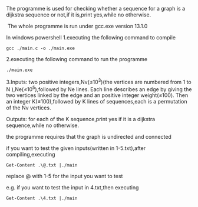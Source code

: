 The programme is used for checking whether a sequence for a graph is a dijkstra sequence or not,if it is,print yes,while no otherwise.

​	The whole programme is run under gcc.exe version 13.1.0

In windows powershell
1.executing the following command to compile

```
gcc ./main.c -o ./main.exe
```

2.executing the following command to run the programme 

```
./main.exe
```

3.Inputs:
two positive integers,Nv(≤10<sup>3</sup>)(the vertices are numbered from 1 to N ),Ne(≤10<sup>5</sup>),followed by Ne lines.
Each line describes an edge by giving the two vertices linked by the edge and an positive integer weight(≤100).
Then an integer K(≤100),followed by K lines of sequences,each is a permutation of the Nv vertices.

Outputs:
for each of the K sequence,print yes if it is a dijkstra sequence,while no otherwise.

the programme requires that the graph is undirected and connected 


if you want to test the given inputs(written in 1-5.txt),after compiling,executing
```
Get-Content .\@.txt |./main
```
replace @ with 1-5 for the input you want to test 

e.g. if you want to test the input in 4.txt,then executing
```
Get-Content .\4.txt |./main
```